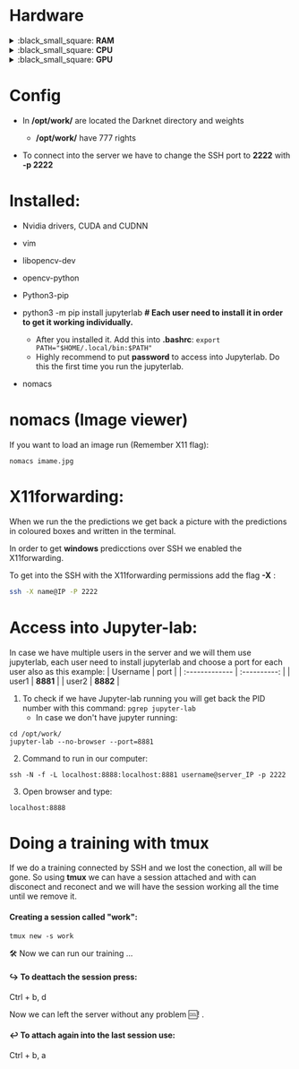 # Hardware


<details>
     <summary>:black_small_square: <b>RAM</b></summary>


```
     total        used        free      shared  buff/cache   available
Mem: 115Gb       340Mb        98Gb       1.0Mb        15Gb       113Gb
Swap:   0B          0B          0B

```
</details>




<details>
     <summary>:black_small_square: <b>CPU</b></summary>

```
Architecture:                    x86_64
CPU op-mode(s):                  32-bit, 64-bit
Byte Order:                      Little Endian
Address sizes:                   46 bits physical, 48 bits
                                  virtual
CPU(s):                          14
On-line CPU(s) list:             0-13
Thread(s) per core:              1
Core(s) per socket:              1
Socket(s):                       14
NUMA node(s):                    1
Vendor ID:                       GenuineIntel
CPU family:                      6
Model:                           61
Model name:                      Intel Core Processor (Bro
                                 adwell, IBRS)
Stepping:                        2
CPU MHz:                         2399.996
BogoMIPS:                        4799.99
Hypervisor vendor:               KVM
Virtualization type:             full
L1d cache:                       448 KiB
L1i cache:                       448 KiB
L2 cache:                        56 MiB
L3 cache:                        224 MiB
NUMA node0 CPU(s):               0-13
```
</details>



<details>
     <summary>:black_small_square: <b>GPU</b></summary>

```
description: 3D controller
product: GP100GL [Tesla P100 PCIe 16GB]
vendor: NVIDIA Corporation
physical id: 5
bus info: pci@0000:00:05.0
version: a1
width: 64 bits
clock: 33MHz
capabilities: pm msi pciexpress bus_master cap_list
configuration: driver=nvidia latency=0
resources: iomemory:200-1ff iomemory:240-23f irq:11 memory:fd000000-fdffffff memory:2000000000-23ffffffff memory:2400000000-2401ffffff
```
</details>

# Config

- In **/opt/work/** are located the Darknet directory and weights
  
  - **/opt/work/** have 777 rights 

- To connect into the server we have to change the SSH port to **2222** with **-p 2222**

# Installed:

- Nvidia drivers, CUDA and CUDNN

- vim

- libopencv-dev

- opencv-python

- Python3-pip

- python3 -m pip install jupyterlab  **# Each user need to install it in order to get it working individually.**
  - After you installed it. Add this into **.bashrc**:  ```export PATH="$HOME/.local/bin:$PATH"```
  - Highly recommend to put **password** to access into Jupyterlab. Do this the first time you run the jupyterlab.

- nomacs

# nomacs (Image viewer)

If you want to load an image run (Remember X11 flag):
```
nomacs imame.jpg
```

# X11forwarding:

When we run the the predictions we get back a picture with the predictions in coloured boxes and written in the terminal.

In order to get **windows** predicctions over SSH we enabled the X11forwarding.



To get into the SSH with the X11forwarding permissions add the flag **-X** :

```bash
ssh -X name@IP -P 2222
```



# Access into Jupyter-lab:

In case we have multiple users in the server and we will them use jupyterlab, each user need to install jupyterlab and choose a port for each user also as this example:
| Username      | port     |
| :------------- | :----------: |
|  user1 | **8881**   |
| user2   | **8882** |


1. To check if we have Jupyter-lab running you will get back the PID number with this command: ```pgrep jupyter-lab```
   -  In case we don't have jupyter running:

```
cd /opt/work/
jupyter-lab --no-browser --port=8881
```

2. Command to run in our computer:
```
ssh -N -f -L localhost:8888:localhost:8881 username@server_IP -p 2222
```

3. Open browser and type:
```
localhost:8888
```

# Doing a training with **tmux**
If we do a training connected by SSH and we lost the conection, all will be gone.
So using **tmux** we can have a session attached and with can disconect and reconect and we will have the session working all the time until we remove it.

#### Creating a session called "work":
```
tmux new -s work
```

🛠 Now we can run our training ...

#### ↪️ To deattach the session press:
Ctrl + b, d

Now we can left the server without any problem 🆒! .

#### ↩️ To attach again into the last session use:
Ctrl + b, a
